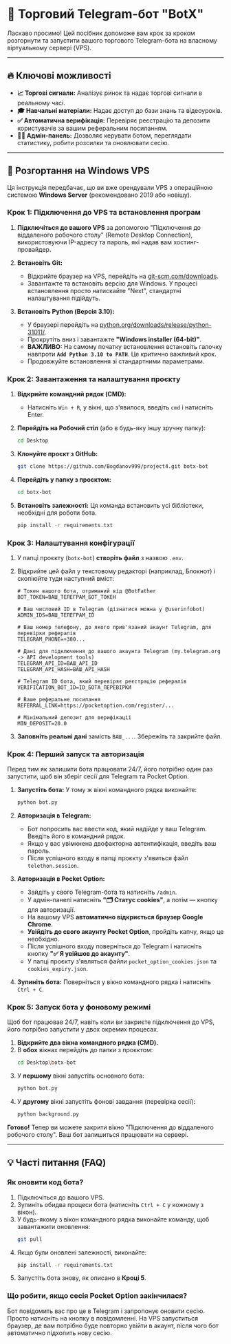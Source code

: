 # 🤖 Торговий Telegram-бот "BotX"

Ласкаво просимо! Цей посібник допоможе вам крок за кроком розгорнути та запустити вашого торгового Telegram-бота на власному віртуальному сервері (VPS).

---

## 🔥 Ключові можливості

*   **📈 Торгові сигнали:** Аналізує ринок та надає торгові сигнали в реальному часі.
*   **🎓 Навчальні матеріали:** Надає доступ до бази знань та відеоуроків.
*   **✅ Автоматична верифікація:** Перевіряє реєстрацію та депозити користувачів за вашим реферальним посиланням.
*   **👨‍💼 Адмін-панель:** Дозволяє керувати ботом, переглядати статистику, робити розсилки та оновлювати сесію.

---

## 🚀 Розгортання на Windows VPS

Ця інструкція передбачає, що ви вже орендували VPS з операційною системою **Windows Server** (рекомендовано 2019 або новішу).

### Крок 1: Підключення до VPS та встановлення програм

1.  **Підключіться до вашого VPS** за допомогою "Підключення до віддаленого робочого столу" (Remote Desktop Connection), використовуючи IP-адресу та пароль, які надав вам хостинг-провайдер.

2.  **Встановіть Git:**
    *   Відкрийте браузер на VPS, перейдіть на [git-scm.com/downloads](https://git-scm.com/downloads).
    *   Завантажте та встановіть версію для Windows. У процесі встановлення просто натискайте "Next", стандартні налаштування підійдуть.

3.  **Встановіть Python (Версія 3.10):**
    *   У браузері перейдіть на [python.org/downloads/release/python-31011/](https://www.python.org/downloads/release/python-31011/).
    *   Прокрутіть вниз і завантажте **"Windows installer (64-bit)"**.
    *   **ВАЖЛИВО:** На самому початку встановлення встановіть галочку навпроти **`Add Python 3.10 to PATH`**. Це критично важливий крок.
    *   Продовжуйте встановлення зі стандартними параметрами.

### Крок 2: Завантаження та налаштування проєкту

1.  **Відкрийте командний рядок (CMD):**
    *   Натисніть `Win + R`, у вікні, що з'явилося, введіть `cmd` і натисніть Enter.

2.  **Перейдіть на Робочий стіл** (або в будь-яку іншу зручну папку):
    ```bash
    cd Desktop
    ```

3.  **Клонуйте проєкт з GitHub:**
    ```bash
    git clone https://github.com/Bogdanov999/project4.git botx-bot
    ```

4.  **Перейдіть у папку з проєктом:**
    ```bash
    cd botx-bot
    ```

5.  **Встановіть залежності:** Ця команда встановить усі бібліотеки, необхідні для роботи бота.
    ```bash
    pip install -r requirements.txt
    ```

### Крок 3: Налаштування конфігурації

1.  У папці проєкту (`botx-bot`) **створіть файл** з назвою `.env`.
2.  Відкрийте цей файл у текстовому редакторі (наприклад, Блокнот) і скопіюйте туди наступний вміст:

    ```env
    # Токен вашого бота, отриманий від @BotFather
    BOT_TOKEN=ВАШ_ТЕЛЕГРАМ_БОТ_ТОКЕН

    # Ваш числовий ID в Telegram (дізнатися можна у @userinfobot)
    ADMIN_IDS=ВАШ_ТЕЛЕГРАМ_ID

    # Ваш номер телефону, до якого прив'язаний акаунт Telegram, для перевірки рефералів
    TELEGRAM_PHONE=+380...

    # Дані для підключення до вашого акаунта Telegram (my.telegram.org -> API development tools)
    TELEGRAM_API_ID=ВАШ_API_ID
    TELEGRAM_API_HASH=ВАШ_API_HASH

    # Telegram ID бота, який перевіряє реєстрацію рефералів
    VERIFICATION_BOT_ID=ID_БОТА_ПЕРЕВІРКИ
    
    # Ваше реферальне посилання
    REFERRAL_LINK=https://pocketoption.com/register/...
    
    # Мінімальний депозит для верифікації
    MIN_DEPOSIT=20.0
    ```

3.  **Заповніть реальні дані** замість `ВАШ_...`. Збережіть та закрийте файл.

### Крок 4: Перший запуск та авторизація

Перед тим як залишити бота працювати 24/7, його потрібно один раз запустити, щоб він зберіг сесії для Telegram та Pocket Option.

1.  **Запустіть бота:** У тому ж вікні командного рядка виконайте:
    ```bash
    python bot.py
    ```

2.  **Авторизація в Telegram:**
    *   Бот попросить вас ввести код, який надійде у ваш Telegram. Введіть його в командний рядок.
    *   Якщо у вас увімкнена двофакторна автентифікація, введіть ваш пароль.
    *   Після успішного входу в папці проєкту з'явиться файл `telethon.session`.

3.  **Авторизація в Pocket Option:**
    *   Зайдіть у свого Telegram-бота та натисніть `/admin`.
    *   У адмін-панелі натисніть **"🗂 Статус cookies"**, а потім — кнопку для авторизації.
    *   На вашому VPS **автоматично відкриється браузер Google Chrome**.
    *   **Увійдіть до свого акаунту Pocket Option**, пройдіть капчу, якщо це необхідно.
    *   Після успішного входу поверніться до Telegram і натисніть кнопку **"✅ Я увійшов до акаунту"**.
    *   У папці проєкту з'являться файли `pocket_option_cookies.json` та `cookies_expiry.json`.

4.  **Зупиніть бота:** Поверніться у вікно командного рядка і натисніть `Ctrl + C`.

### Крок 5: Запуск бота у фоновому режимі

Щоб бот працював 24/7, навіть коли ви закриєте підключення до VPS, його потрібно запустити у двох окремих процесах.

1.  **Відкрийте два вікна командного рядка (CMD).**
2.  В **обох** вікнах перейдіть до папки з проєктом:
    ```bash
    cd Desktop\botx-bot
    ```
3.  У **першому** вікні запустіть основного бота:
    ```bash
    python bot.py
    ```
4.  У **другому** вікні запустіть фонові завдання (перевірка сесії):
    ```bash
    python background.py
    ```

**Готово!** Тепер ви можете закрити вікно "Підключення до віддаленого робочого столу". Ваш бот залишиться працювати на сервері.

---

## 💡 Часті питання (FAQ)

### Як оновити код бота?

1.  Підключіться до вашого VPS.
2.  Зупиніть обидва процеси бота (натисніть `Ctrl + C` у кожному з вікон).
3.  У будь-якому з вікон командного рядка виконайте команду, щоб завантажити оновлення:
    ```bash
    git pull
    ```
4.  Якщо були оновлені залежності, виконайте:
    ```bash
    pip install -r requirements.txt
    ```
5.  Запустіть бота знову, як описано в **Кроці 5**.

### Що робити, якщо сесія Pocket Option закінчилася?

Бот повідомить вас про це в Telegram і запропонує оновити сесію. Просто натисніть на кнопку в повідомленні. На VPS запуститься браузер, де вам потрібно буде повторно увійти в акаунт, після чого бот автоматично підхопить нову сесію. 
